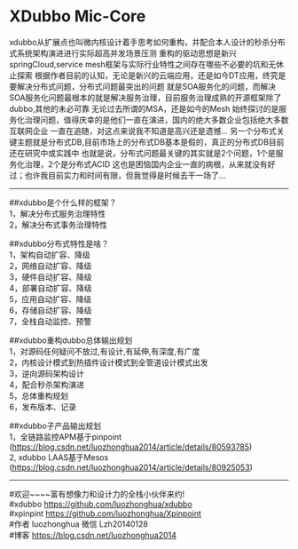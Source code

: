 # XDubbo Mic-Core 
xdubbo从扩展点也叫微内核设计着手思考如何重构，并配合本人设计的秒杀分布式系统架构演进进行实际超高并发场景压测
重构的驱动思想是新兴springCloud,service mesh框架与实际行业特性之间存在哪些不必要的坑和无休止探索
根据作者目前的认知，无论是新兴的云端应用，还是如今DT应用，终究是要解决分布式问题，分布式问题最突出的问题
就是SOA服务化的问题，而解决SOA服务化问题最根本的就是解决服务治理，目前服务治理成熟的开源框架除了dubbo,其他的未必可靠
无论过去所谓的MSA，还是如今的Mesh 始终探讨的是服务化治理问题，值得庆幸的是他们一直在演进，国内的绝大多数企业包括绝大多数互联网企业
一直在追随，对这点来说我不知道是高兴还是遗憾...
另一个分布式关键主题就是分布式DB,目前市场上的分布式DB基本是假的，真正的分布式DB目前还在研究中或实践中
也就是说，分布式问题最关键的其实就是2个问题，1个是服务化治理，2个是分布式ACID
这也是困恼国内企业一直的病根，从来就没有好过；也许我目前实力和时间有限，但我觉得是时候去干一场了...

---
##xdubbo是个什么样的框架？</br>
1，解决分布式服务治理特性</br>
2，解决分布式事务治理特性</br>

##xdubbo分布式特性是啥？</br>
1，架构自动扩容、降级</br>
2，网络自动扩容、降级</br>
3，硬件自动扩容、降级</br>
4，部署自动扩容、降级</br>
5，应用自动扩容、降级</br>
6，存储自动扩容、降级</br>
7，全栈自动监控、预警</br>

##xdubbo重构dubbo总体输出规划</br>
1，对源码任何疑问不放过,有设计,有延伸,有深度,有广度</br>
2，内核设计模式到热插件设计模式到全管道设计模式出发</br>
3，逆向源码架构设计</br>
4，配合秒杀架构演进</br>
5，总体重构规划</br>
6，发布版本、记录</br>

##xdubbo子产品输出规划</br>
1，全链路监控APM基于pinpoint (https://blog.csdn.net/luozhonghua2014/article/details/80593785)</br>
2, xdubbo LAAS基于Mesos      (https://blog.csdn.net/luozhonghua2014/article/details/80925053)

---
#欢迎~~~~富有想像力和设计力的全栈小伙伴来约!</br>
#xdubbo   https://github.com/luozhonghua/xdubbo</br>
#xpinpint https://github.com/luozhonghua/Xpinpoint</br>
#作者    luozhonghua     微信 Lzh20140128 </br>
#博客    https://blog.csdn.net/luozhonghua2014</br>